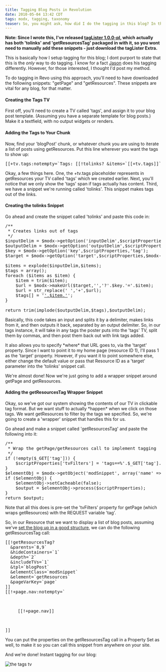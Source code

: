 ```yaml
---
title: Tagging Blog Posts in Revolution
date: 2010-05-04 13:42 CDT
tags: modx, tagging, taxonomy
teaser: So, you might ask, how did I do the tagging in this blog? In this post, I'll show some of the snippets and code that got the sleek tagging on splittingred.com.
---
```



**Note: Since I wrote this, I've released <a href="http://modxcms.com/extras/package/691" target="_blank">tagLister 1.0.0-pl</a>, which actually has both 'tolinks' and 'getResourcesTag' packaged in with it, so you wont need to manually add these snippets - just download the tagLister Extra.**

This is basically how I setup tagging for this blog; I dont purport to state that this is the *only* way to do tagging. I know for a fact <a href="http://jasoncoward.com/">Jason</a> does his tagging differently. However, for those interested, I thought I'd post my method.

<p>To do tagging in Revo using this approach, you'll need to have downloaded the following snippets: "getPage" and "getResources". These snippets are vital for any blog, for that matter.</p>

<h4>Creating the Tags TV</h4>

<p>First off, you'll need to create a TV called 'tags', and assign it to your blog post template. (Assuming you have a separate template for blog posts.) Make it a textfield, with no output widgets or renders.</p>

<h4>Adding the Tags to Your Chunk</h4>

<p>Now, find your 'blogPost' chunk, or whatever chunk you are using to iterate a list of posts using getResources. Put this line wherever you want the tags to show up:

<pre class="brush: html">
[[+tv.tags:notempty=`<span class="tags">Tags: [[!tolinks? &items=`[[+tv.tags]]` &key=`tag`]]</span>`]]
</pre>

<p>Okay, a few things here. One, the +tv.tags placeholder represents in getResources your TV called 'tags' which we created earlier. Next, you'll notice that we only show the 'tags' span if tags actually has content. Third, we have a snippet we're running called 'tolinks'. This snippet makes tags out of the links.</p>

<h4>Creating the tolinks Snippet</h4>

<p>Go ahead and create the snippet called 'tolinks' and paste this code in:</p>

<pre class="brush: php">
/**
 * Creates links out of tags
 */
$inputDelim = $modx->getOption('inputDelim',$scriptProperties,',');
$outputDelim = $modx->getOption('outputDelim',$scriptProperties,', ');
$key = $modx->getOption('key',$scriptProperties,'tag');
$target = $modx->getOption('target',$scriptProperties,$modx->resource->get('id'));

$items = explode($inputDelim,$items);
$tags = array();
foreach ($items as $item) {
    $item = trim($item);
    $url = $modx->makeUrl($target,'','?'.$key.'='.$item);
    $url = str_replace(' ','+',$url);
    $tags[] = '<a href="'.$url.'">'.$item.'</a>';
}

return trim(implode($outputDelim,$tags),$outputDelim);
</pre>

<p>Basically, this code takes an input and splits it by a delimiter, makes links from it, and then outputs it back, separated by an output delimiter. So, in our tags instance, it will take in any tags the poster puts into the 'tags' TV, split them by commas, and then post them back out with link tags added.</p>

<p>It also allows you to specify *where* that URL goes to, via the 'target' property. Since I want to point it to my home page (resource ID 1), I'll pass 1 as the 'target' property. However, if you want it to point somewhere else, either change the default value or pass that Resource ID as a 'target' parameter into the 'tolinks' snippet call.</p>

<p>We're almost done! Now we're just going to add a wrapper snippet around getPage and getResources.</p>

<h4>Adding the getResourcesTag Wrapper Snippet</h4>

<p>Okay, so we've got our system showing the contents of our TV in clickable tag format. But we want stuff to actually *happen* when we click on those tags. We want getResources to filter by the tags we specified. So, we're going to create a 'wrapper' snippet that handles this for us.</p>

<p>Go ahead and make a snippet called 'getResourcesTag' and paste the following into it:</p>

<pre class="brush: php;">
/**
 * Wrap the getPage/getResources call to implement tagging
 */
if (!empty($_GET['tag'])) {
    $scriptProperties['tvFilters'] = 'tags==%'.$_GET['tag'].'%';
}
$elementObj = $modx->getObject('modSnippet', array('name' => 'getPage'));
if ($elementObj) {
    $elementObj->setCacheable(false);
    $output = $elementObj->process($scriptProperties);
}
return $output;
</pre>

<p>Note that all this does is pre-set the 'tvFilters' property for getPage (which wraps getResources) with the REQUEST variable 'tag'.</p>

<p>So, in our Resource that we want to display a list of blog posts, assuming we've <a href="[[~15]]">set the blog up in a good structure</a>, we can do the following getResourcesTag call:</p>

<pre class="brush: html">
[[!getResourcesTag?
  &parents=`8,9`
  &hideContainers=`1`
  &depth=`2`
  &includeTVs=`1`
  &tpl=`blogPost`
  &elementClass=`modSnippet`
  &element=`getResources`
  &pageVarKey=`page`
]]
[[!+page.nav:notempty=`
<div class="paging">
<ul class="pageList">
  [[!+page.nav]]
</ul>
</div>
]]
</pre>

<p>You can put the properties on the getResourcesTag call in a Property Set as well, to make it so you can call this snippet from anywhere on your site.</p>

<p>And we're done! Instant tagging for our blog:</p>

<img src="http://splittingred.s3.amazonaws.com/blog/old/tagging-tv.png" alt="the tags tv" />